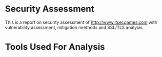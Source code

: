 # Security Assessment
This is a report on security assessment of http://www.itsecgames.com with vulnerability assessment, mitigation mrethods and SSL/TLS analysis.
#
# Tools Used For Analysis

